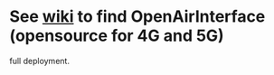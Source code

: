 # See [wiki](https://github.com/navarrothiago/masters/wiki) to find OpenAirInterface (opensource for 4G and 5G)
 full deployment.

